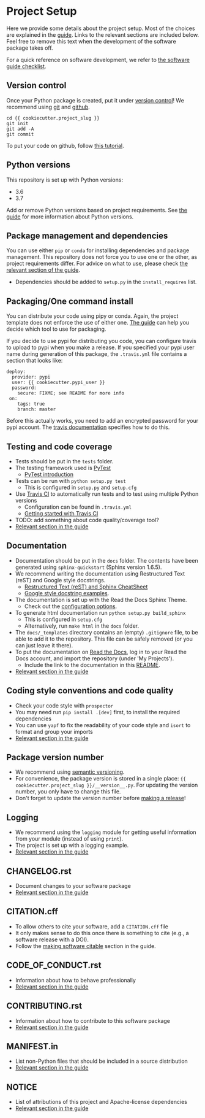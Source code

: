 Project Setup
=============

Here we provide some details about the project setup. Most of the
choices are explained in the [guide](https://guide.esciencecenter.nl).
Links to the relevant sections are included below. Feel free to remove
this text when the development of the software package takes off.

For a quick reference on software development, we refer to [the software
guide checklist](https://guide.esciencecenter.nl/best_practices/checklist.html).

Version control
---------------

Once your Python package is created, put it under [version
control](https://guide.esciencecenter.nl/best_practices/version_control.html)!
We recommend using [git](http://git-scm.com/) and
[github](https://github.com/).

``` {.sourceCode .console}
cd {{ cookiecutter.project_slug }}
git init
git add -A
git commit
```

To put your code on github, follow [this
tutorial](https://help.github.com/articles/adding-an-existing-project-to-github-using-the-command-line/).

Python versions
---------------

This repository is set up with Python versions:

-   3.6
-   3.7

Add or remove Python versions based on project requirements. See [the
guide](https://guide.esciencecenter.nl/best_practices/language_guides/python.html)
for more information about Python versions.

Package management and dependencies
-----------------------------------

You can use either `pip` or `conda` for
installing dependencies and package management. This repository does not
force you to use one or the other, as project requirements differ. For
advice on what to use, please check [the relevant section of the
guide](https://guide.esciencecenter.nl/best_practices/language_guides/python.html#dependencies-and-package-management).

-   Dependencies should be added to `setup.py` in the
    `install_requires` list.

Packaging/One command install
-----------------------------

You can distribute your code using pipy or conda. Again, the project
template does not enforce the use of either one. [The
guide](https://guide.esciencecenter.nl/best_practices/language_guides/python.html#building-and-packaging-code)
can help you decide which tool to use for packaging.

If you decide to use pypi for distributing you code, you can configure
travis to upload to pypi when you make a release. If you specified your
pypi user name during generation of this package, the `.travis.yml` file
contains a section that looks like:

``` {.sourceCode .yaml}
deploy:
  provider: pypi
  user: {{ cookiecutter.pypi_user }}
  password:
    secure: FIXME; see README for more info
 on:
    tags: true
    branch: master
```

Before this actually works, you need to add an encrypted password for
your pypi account. The [travis
documentation](https://docs.travis-ci.com/user/deployment/pypi/)
specifies how to do this.

Testing and code coverage
-------------------------

-   Tests should be put in the `tests` folder.
-   The testing framework used is [PyTest](https://pytest.org)
    -   [PyTest introduction](http://pythontesting.net/framework/pytest/pytest-introduction/)
-   Tests can be run with `python setup.py test`
    -   This is configured in `setup.py` and `setup.cfg`
-   Use [Travis CI](https://travis-ci.com/) to automatically run tests
    and to test using multiple Python versions
    -   Configuration can be found in `.travis.yml`
    -   [Getting started with Travis CI](https://docs.travis-ci.com/user/getting-started/)
-   TODO: add something about code quality/coverage tool?
-   [Relevant section in the guide](https://guide.esciencecenter.nl/best_practices/language_guides/python.html#testing)

Documentation
-------------

-   Documentation should be put in the `docs` folder. The contents have
    been generated using `sphinx-quickstart` (Sphinx version 1.6.5).
-   We recommend writing the documentation using Restructured Text
    (reST) and Google style docstrings.
    -   [Restructured Text (reST) and Sphinx
        CheatSheet](http://openalea.gforge.inria.fr/doc/openalea/doc/_build/html/source/sphinx/rest_syntax.html)
    -   [Google style docstring
        examples](http://sphinxcontrib-napoleon.readthedocs.io/en/latest/example_google.html).
-   The documentation is set up with the Read the Docs Sphinx Theme.
    -   Check out the [configuration
        options](https://sphinx-rtd-theme.readthedocs.io/en/latest/).
-   To generate html documentation run `python setup.py build_sphinx`
    -   This is configured in `setup.cfg`
    -   Alternatively, run `make html` in the `docs` folder.
-   The `docs/_templates` directory contains an (empty) `.gitignore`
    file, to be able to add it to the repository. This file can be
    safely removed (or you can just leave it there).
-   To put the documentation on [Read the
    Docs](https://readthedocs.org), log in to your Read the Docs
    account, and import the repository (under 'My Projects').
    -   Include the link to the documentation in this [README](https://guide.esciencecenter.nl/best_practices/language_guides/python.html#writingdocumentation).
-   [Relevant section in the
    guide](https://guide.esciencecenter.nl/best_practices/language_guides/python.html#writingdocumentation)

Coding style conventions and code quality
-----------------------------------------

-   Check your code style with `prospector`
-   You may need run `pip install .[dev]` first, to install the required
    dependencies
-   You can use `yapf` to fix the readability of your code style and
    `isort` to format and group your imports
-   [Relevant section in the
    guide](https://guide.esciencecenter.nl/best_practices/language_guides/python.html#coding-style-conventions)

Package version number
----------------------

-   We recommend using [semantic
    versioning](https://guide.esciencecenter.nl/best_practices/releases.html#semantic-versioning).
-   For convenience, the package version is stored in a single place:
    `{{ cookiecutter.project_slug }}/__version__.py`. For updating the
    version number, you only have to change this file.
-   Don't forget to update the version number before [making a
    release](https://guide.esciencecenter.nl/best_practices/releases.html)!

Logging
-------

-   We recommend using the `logging` module for getting
    useful information from your module (instead of using
    `print`).
-   The project is set up with a logging example.
-   [Relevant section in the
    guide](https://guide.esciencecenter.nl/best_practices/language_guides/python.html#logging)

CHANGELOG.rst
-------------

-   Document changes to your software package
-   [Relevant section in the
    guide](https://guide.esciencecenter.nl/software/releases.html#changelogmd)

CITATION.cff
------------

-   To allow others to cite your software, add a `CITATION.cff` file
-   It only makes sense to do this once there is something to cite
    (e.g., a software release with a DOI).
-   Follow the [making software
    citable](https://guide.esciencecenter.nl/citable_software/making_software_citable.html)
    section in the guide.

CODE_OF_CONDUCT.rst
---------------------

-   Information about how to behave professionally
-   [Relevant section in the
    guide](https://guide.esciencecenter.nl/software/documentation.html#code-of-conduct)

CONTRIBUTING.rst
----------------

-   Information about how to contribute to this software package
-   [Relevant section in the
    guide](https://guide.esciencecenter.nl/software/documentation.html#contribution-guidelines)

MANIFEST.in
-----------

-   List non-Python files that should be included in a source
    distribution
-   [Relevant section in the
    guide](https://guide.esciencecenter.nl/best_practices/language_guides/python.html#building-and-packaging-code)

NOTICE
------

-   List of attributions of this project and Apache-license dependencies
-   [Relevant section in the
    guide](https://guide.esciencecenter.nl/best_practices/licensing.html#notice)
